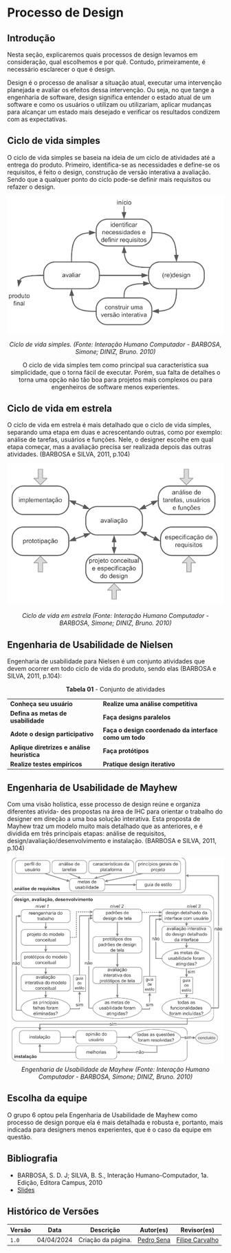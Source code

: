 # Processo de Design

## Introdução

Nesta seção, explicaremos quais processos de design levamos em consideração, qual escolhemos e por quê. Contudo, primeiramente, é necessário esclarecer o que é design.

Design é o processo de analisar a situação atual, executar uma intervenção planejada e avaliar os efeitos dessa intervenção. Ou seja, no que tange a engenharia de software, design significa entender o estado atual de um software e como os usuários o utilizam ou utilizariam, aplicar mudanças para alcançar um estado mais desejado e verificar os resultados condizem com as expectativas. 


## Ciclo de vida simples
O ciclo de vida simples se baseia na ideia de um ciclo de atividades até a entrega do produto.
Primeiro, identifica-se as necessidades e define-se os requisitos, é feito o design, construção de versão interativa a avaliação. 
Sendo que a qualquer ponto do ciclo pode-se definir mais requisitos ou refazer o design.

<center>

![Ciclo de vida simples](logos/ciclo-de-vida-simples.png)

_Ciclo de vida simples. (Fonte: Interação Humano Computador - BARBOSA, Simone; DINIZ, Bruno. 2010)_

O ciclo de vida simples tem como principal sua característica sua simplicidade, que o torna fácil de executar. Porém, sua falta de detalhes o torna uma opção não tão boa para projetos mais complexos ou para engenheiros de software menos experientes.

</center>


## Ciclo de vida em estrela
O ciclo de vida em estrela é mais detalhado que o ciclo de vida simples, separando uma etapa em duas e acrescentando outras, como por exemplo: análise de tarefas, usuários e funções.
Nele, o designer escolhe em qual etapa começar, mas a avaliação precisa ser realizada depois das outras atividades. (BARBOSA e SILVA, 2011, p.104)

<center>

![Ciclo de vida em estrela](logos/ciclo-de-vida-em-estrela.png)

_Ciclo de vida em estrela (Fonte: Interação Humano Computador - BARBOSA, Simone; DINIZ, Bruno. 2010)_

</center>


## Engenharia de Usabilidade de Nielsen
Engenharia de usabilidade para Nielsen é um conjunto atividades que devem ocorrer em todo ciclo de vida do produto, sendo elas (BARBOSA e SILVA, 2011, p.104):
<br>
<center>
<p><b>Tabela 01</b> - Conjunto de atividades </p>
  <table>
    <tr>
      <td><strong>Conheça seu usuário</strong></td>
      <td><strong>Realize uma análise competitiva</strong></td>
    </tr>
    <tr>
      <td><strong>Defina as metas de usabilidade</strong></td>
      <td><strong>Faça designs paralelos</strong></td>
    </tr>
    <tr>
      <td><strong>Adote o design participativo</strong></td>
      <td><strong>Faça o design coordenado da interface como um todo</strong></td>
    </tr>
    <tr>
      <td><strong>Aplique diretrizes e análise heurística</strong></td>
      <td><strong>Faça protótipos</strong></td>
    </tr>
    <tr>
      <td><strong>Realize testes empíricos</strong></td>
      <td><strong>Pratique design iterativo</strong></td>
    </tr>
  </table>
</center>


## Engenharia de Usabilidade de Mayhew
Com uma visão holística, esse processo de design reúne e organiza diferentes ativida-
des propostas na área de IHC para orientar o trabalho do designer em direção a uma
boa solução interativa.
Esta proposta de Mayhew traz um modelo muito mais detalhado que as anteriores, e é dividida em três principais etapas: análise de requisitos, design/avaliação/desenvolvimento e instalação. (BARBOSA e SILVA, 2011, p.104)

<center>

![Mayhew](logos/eu-mayhew.png)
_Engenharia de Usabilidade de Mayhew (Fonte: Interação Humano Computador - BARBOSA, Simone; DINIZ, Bruno. 2010)_
</center>


## Escolha da equipe

O grupo 6 optou pela Engenharia de Usabilidade de Mayhew como processo de design porque ela é mais detalhada e robusta e, portanto, mais indicada para designers menos experientes, que é o caso da equipe em questão.

## Bibliografia
- BARBOSA, S. D. J; SILVA, B. S., Interação Humano-Computador, 1a. Edição, Editora Campus, 2010
- [Slides](https://docente.ifrn.edu.br/joaoqueiroz/disciplinas/ihc-interacao-humano-computador/aulas/aula-5)

## Histórico de Versões

| Versão | Data       | Descrição                                 | Autor(es)                                                                                         | Revisor(es)                                    |
| ------ | ---------- | ----------------------------------------- | ------------------------------------------------------------------------------------------------- | ---------------------------------------------- |
| `1.0`  | 04/04/2024 | Criação da página.         | [Pedro Sena](https://github.com/pedroyen21)| [Filipe Carvalho](https://github.com/Filipe-002) |
